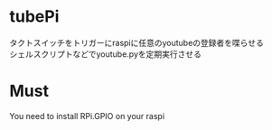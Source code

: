 # tubePi
タクトスイッチをトリガーにraspiに任意のyoutubeの登録者を喋らせる<br>
シェルスクリプトなどでyoutube.pyを定期実行させる
# Must

You need to install RPi.GPIO on your raspi
